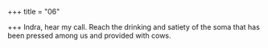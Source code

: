 +++
title = "06"

+++
Indra, hear my call. Reach the drinking and satiety
of the soma that has been pressed among us and provided with cows.